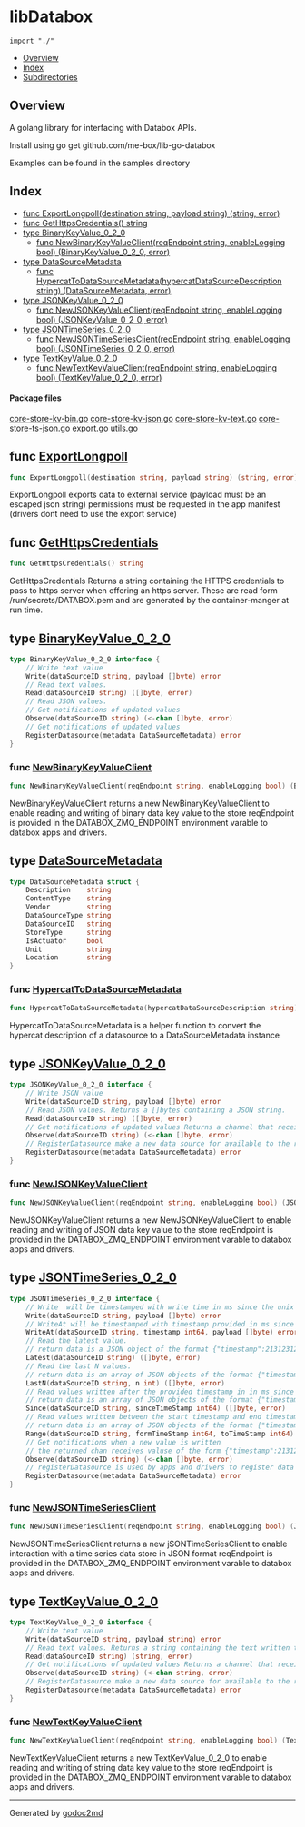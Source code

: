 

# libDatabox
`import "./"`

* [Overview](#pkg-overview)
* [Index](#pkg-index)
* [Subdirectories](#pkg-subdirectories)

## <a name="pkg-overview">Overview</a>
A golang library for interfacing with Databox APIs.

Install using go get github.com/me-box/lib-go-databox

Examples can be found in the samples directory




## <a name="pkg-index">Index</a>
* [func ExportLongpoll(destination string, payload string) (string, error)](#ExportLongpoll)
* [func GetHttpsCredentials() string](#GetHttpsCredentials)
* [type BinaryKeyValue_0_2_0](#BinaryKeyValue_0_2_0)
  * [func NewBinaryKeyValueClient(reqEndpoint string, enableLogging bool) (BinaryKeyValue_0_2_0, error)](#NewBinaryKeyValueClient)
* [type DataSourceMetadata](#DataSourceMetadata)
  * [func HypercatToDataSourceMetadata(hypercatDataSourceDescription string) (DataSourceMetadata, error)](#HypercatToDataSourceMetadata)
* [type JSONKeyValue_0_2_0](#JSONKeyValue_0_2_0)
  * [func NewJSONKeyValueClient(reqEndpoint string, enableLogging bool) (JSONKeyValue_0_2_0, error)](#NewJSONKeyValueClient)
* [type JSONTimeSeries_0_2_0](#JSONTimeSeries_0_2_0)
  * [func NewJSONTimeSeriesClient(reqEndpoint string, enableLogging bool) (JSONTimeSeries_0_2_0, error)](#NewJSONTimeSeriesClient)
* [type TextKeyValue_0_2_0](#TextKeyValue_0_2_0)
  * [func NewTextKeyValueClient(reqEndpoint string, enableLogging bool) (TextKeyValue_0_2_0, error)](#NewTextKeyValueClient)


#### <a name="pkg-files">Package files</a>
[core-store-kv-bin.go](/src/target/core-store-kv-bin.go) [core-store-kv-json.go](/src/target/core-store-kv-json.go) [core-store-kv-text.go](/src/target/core-store-kv-text.go) [core-store-ts-json.go](/src/target/core-store-ts-json.go) [export.go](/src/target/export.go) [utils.go](/src/target/utils.go) 





## <a name="ExportLongpoll">func</a> [ExportLongpoll](/src/target/export.go?s=339:410#L5)
``` go
func ExportLongpoll(destination string, payload string) (string, error)
```
ExportLongpoll exports data to external service (payload must be an escaped json string)
permissions must be requested in the app manifest (drivers dont need to use the export service)



## <a name="GetHttpsCredentials">func</a> [GetHttpsCredentials](/src/target/utils.go?s=2418:2451#L92)
``` go
func GetHttpsCredentials() string
```
GetHttpsCredentials Returns a string containing the HTTPS credentials to pass to https server when offering an https server.
These are read form /run/secrets/DATABOX.pem and are generated by the container-manger at run time.




## <a name="BinaryKeyValue_0_2_0">type</a> [BinaryKeyValue_0_2_0](/src/target/core-store-kv-bin.go?s=109:494#L1)
``` go
type BinaryKeyValue_0_2_0 interface {
    // Write text value
    Write(dataSourceID string, payload []byte) error
    // Read text values.
    Read(dataSourceID string) ([]byte, error)
    // Read JSON values.
    // Get notifications of updated values
    Observe(dataSourceID string) (<-chan []byte, error)
    // Get notifications of updated values
    RegisterDatasource(metadata DataSourceMetadata) error
}
```






### <a name="NewBinaryKeyValueClient">func</a> [NewBinaryKeyValueClient](/src/target/core-store-kv-bin.go?s=861:959#L21)
``` go
func NewBinaryKeyValueClient(reqEndpoint string, enableLogging bool) (BinaryKeyValue_0_2_0, error)
```
NewBinaryKeyValueClient returns a new NewBinaryKeyValueClient to enable reading and writing of binary data key value to the store
reqEndpoint is provided in the DATABOX_ZMQ_ENDPOINT environment varable to databox apps and drivers.





## <a name="DataSourceMetadata">type</a> [DataSourceMetadata](/src/target/utils.go?s=4361:4600#L177)
``` go
type DataSourceMetadata struct {
    Description    string
    ContentType    string
    Vendor         string
    DataSourceType string
    DataSourceID   string
    StoreType      string
    IsActuator     bool
    Unit           string
    Location       string
}
```






### <a name="HypercatToDataSourceMetadata">func</a> [HypercatToDataSourceMetadata](/src/target/utils.go?s=6691:6790#L242)
``` go
func HypercatToDataSourceMetadata(hypercatDataSourceDescription string) (DataSourceMetadata, error)
```
HypercatToDataSourceMetadata is a helper function to convert the hypercat description of a datasource to a DataSourceMetadata instance





## <a name="JSONKeyValue_0_2_0">type</a> [JSONKeyValue_0_2_0](/src/target/core-store-kv-json.go?s=109:723#L1)
``` go
type JSONKeyValue_0_2_0 interface {
    // Write JSON value
    Write(dataSourceID string, payload []byte) error
    // Read JSON values. Returns a []bytes containing a JSON string.
    Read(dataSourceID string) ([]byte, error)
    // Get notifications of updated values Returns a channel that receives []bytes containing a JSON string when a new value is added.
    Observe(dataSourceID string) (<-chan []byte, error)
    // RegisterDatasource make a new data source for available to the rest of datbox. This can only be used on stores that you have requested in your manifest.
    RegisterDatasource(metadata DataSourceMetadata) error
}
```






### <a name="NewJSONKeyValueClient">func</a> [NewJSONKeyValueClient](/src/target/core-store-kv-json.go?s=1082:1176#L20)
``` go
func NewJSONKeyValueClient(reqEndpoint string, enableLogging bool) (JSONKeyValue_0_2_0, error)
```
NewJSONKeyValueClient returns a new NewJSONKeyValueClient to enable reading and writing of JSON data key value to the store
reqEndpoint is provided in the DATABOX_ZMQ_ENDPOINT environment varable to databox apps and drivers.





## <a name="JSONTimeSeries_0_2_0">type</a> [JSONTimeSeries_0_2_0](/src/target/core-store-ts-json.go?s=107:1726#L1)
``` go
type JSONTimeSeries_0_2_0 interface {
    // Write  will be timestamped with write time in ms since the unix epoch by the store
    Write(dataSourceID string, payload []byte) error
    // WriteAt will be timestamped with timestamp provided in ms since the unix epoch
    WriteAt(dataSourceID string, timestamp int64, payload []byte) error
    // Read the latest value.
    // return data is a JSON object of the format {"timestamp":213123123,"data":[data-written-by-driver]}
    Latest(dataSourceID string) ([]byte, error)
    // Read the last N values.
    // return data is an array of JSON objects of the format {"timestamp":213123123,"data":[data-written-by-driver]}
    LastN(dataSourceID string, n int) ([]byte, error)
    // Read values written after the provided timestamp in in ms since the unix epoch.
    // return data is an array of JSON objects of the format {"timestamp":213123123,"data":[data-written-by-driver]}
    Since(dataSourceID string, sinceTimeStamp int64) ([]byte, error)
    // Read values written between the start timestamp and end timestamp in in ms since the unix epoch.
    // return data is an array of JSON objects of the format {"timestamp":213123123,"data":[data-written-by-driver]}
    Range(dataSourceID string, formTimeStamp int64, toTimeStamp int64) ([]byte, error)
    // Get notifications when a new value is written
    // the returned chan receives valuse of the form {"timestamp":213123123,"data":[data-written-by-driver]}
    Observe(dataSourceID string) (<-chan []byte, error)
    // registerDatasource is used by apps and drivers to register data sources in stores they own.
    RegisterDatasource(metadata DataSourceMetadata) error
}
```






### <a name="NewJSONTimeSeriesClient">func</a> [NewJSONTimeSeriesClient](/src/target/core-store-ts-json.go?s=2062:2160#L33)
``` go
func NewJSONTimeSeriesClient(reqEndpoint string, enableLogging bool) (JSONTimeSeries_0_2_0, error)
```
NewJSONTimeSeriesClient returns a new jSONTimeSeriesClient to enable interaction with a time series data store in JSON format
reqEndpoint is provided in the DATABOX_ZMQ_ENDPOINT environment varable to databox apps and drivers.





## <a name="TextKeyValue_0_2_0">type</a> [TextKeyValue_0_2_0](/src/target/core-store-kv-text.go?s=109:736#L1)
``` go
type TextKeyValue_0_2_0 interface {
    // Write text value
    Write(dataSourceID string, payload string) error
    // Read text values. Returns a string containing the text written to the key.
    Read(dataSourceID string) (string, error)
    // Get notifications of updated values Returns a channel that receives strings containing a text string when a new value is added.
    Observe(dataSourceID string) (<-chan string, error)
    // RegisterDatasource make a new data source for available to the rest of datbox. This can only be used on stores that you have requested in your manifest.
    RegisterDatasource(metadata DataSourceMetadata) error
}
```






### <a name="NewTextKeyValueClient">func</a> [NewTextKeyValueClient](/src/target/core-store-kv-text.go?s=1094:1188#L20)
``` go
func NewTextKeyValueClient(reqEndpoint string, enableLogging bool) (TextKeyValue_0_2_0, error)
```
NewTextKeyValueClient returns a new TextKeyValue_0_2_0 to enable reading and writing of string data key value to the store
reqEndpoint is provided in the DATABOX_ZMQ_ENDPOINT environment varable to databox apps and drivers.









- - -
Generated by [godoc2md](http://godoc.org/github.com/davecheney/godoc2md)
